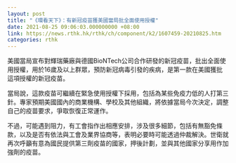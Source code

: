 ```yaml
---
layout: post
title: "《環看天下》：有新冠疫苗獲美國當局批全面使用授權"
date: 2021-08-25 09:06:03.000000000 +08:00
link: https://news.rthk.hk/rthk/ch/component/k2/1607459-20210825.htm
categories: rthk
---
```


美國當局宣布對輝瑞藥廠與德國BioNTech公司合作研發的新冠疫苗，批出全面使用授權，用於16歲及以上群眾，預防新冠病毒引發的疾病，是第一款在美國獲批這項授權的新冠疫苗。

當局說，這款疫苗可繼續在緊急使用授權下採用，包括為某些免疫力低的人打第三針。專家預期美國國內的商業機構、學校及其他組織，將依據當局今次決定，調整自己的疫苗要求，爭取恢復正常運作。

不過，可能遇到阻力，有工會指作出相應安排，涉及很多細節，包括有無豁免條款，以及是否有依法與工會及業界協商等，表明必要時可能透過仲裁解決。世衛就再次呼籲有意為國民提供第三劑疫苗的國家，押後計劃，並與其他國家分享用作加強劑的疫苗。
